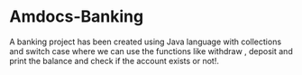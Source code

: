 # Amdocs-Banking
A banking project has been created using Java language with collections and switch case where we can use the functions like withdraw , deposit and print the balance and check if the account exists or not!.
